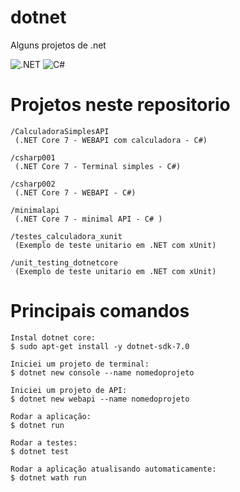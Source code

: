 # dotnet

Alguns projetos de .net

![.NET](https://img.shields.io/badge/.NET-5C2D91?style=for-the-badge&logo=.net&logoColor=white)
![C#](https://img.shields.io/badge/c%23-%23239120.svg?style=for-the-badge&logo=csharp&logoColor=white)


# Projetos neste repositorio
```
/CalculadoraSimplesAPI
 (.NET Core 7 - WEBAPI com calculadora - C#)

/csharp001
 (.NET Core 7 - Terminal simples - C#)

/csharp002
 (.NET Core 7 - WEBAPI - C#)

/minimalapi
 (.NET Core 7 - minimal API - C# )

/testes_calculadora_xunit
 (Exemplo de teste unitario em .NET com xUnit)

/unit_testing_dotnetcore
 (Exemplo de teste unitario em .NET com xUnit)

```

# Principais comandos
```
Instal dotnet core:
$ sudo apt-get install -y dotnet-sdk-7.0

Iniciei um projeto de terminal:
$ dotnet new console --name nomedoprojeto

Iniciei um projeto de API:
$ dotnet new webapi --name nomedoprojeto

Rodar a aplicação:
$ dotnet run

Rodar a testes:
$ dotnet test

Rodar a aplicação atualisando automaticamente:
$ dotnet wath run
```
